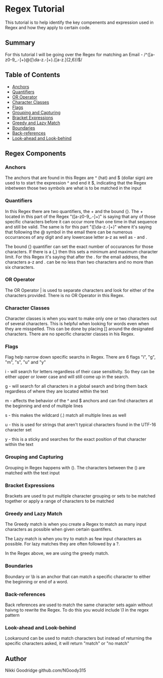 # Regex Tutorial

This tutorial is to help identify the key compenents and expression used in Regex and how they apply to certain code.

## Summary

For this tutorial I will be going over the Regex for matching an Email - /^([a-z0-9_\.-]+)@([\da-z\.-]+)\.([a-z\.]{2,6})$/

## Table of Contents

- [Anchors](#anchors)
- [Quantifiers](#quantifiers)
- [OR Operator](#or-operator)
- [Character Classes](#character-classes)
- [Flags](#flags)
- [Grouping and Capturing](#grouping-and-capturing)
- [Bracket Expressions](#bracket-expressions)
- [Greedy and Lazy Match](#greedy-and-lazy-match)
- [Boundaries](#boundaries)
- [Back-references](#back-references)
- [Look-ahead and Look-behind](#look-ahead-and-look-behind)

## Regex Components

### Anchors
The anchors that are found in this Regex are ^ (hat) and $ (dollar sign) are used to to start the expression ^ and end it $, indicating that the Regex inbetween those two symbols are what is to be matched in the input

### Quantifiers
In this Regex there are two quantifiers, the + and the bound {}. The + located in this part of the Regex "([a-z0-9_\.-]+)" is saying that any of those specific characters before it can occur more than one time in that sequence and still be valid. The same is for this part "([\da-z\.-]+)" where it's saying that following the @ symbol in the email there can be numerous occurrances of any digit and any lowercase letter a-z as well as - and .

The bound {} quantifier can set the exact number of occurances for those characters. If there is a {,} then this sets a minimum and maximum character limit. For this Regex it's saying that after the . for the email address, the characters a-z and . can be no less than two characters and no more than six characters.

### OR Operator
The OR Operator | is used to separate characters and look for either of the characters provided. There is no OR Operator in this Regex.

### Character Classes
Character classes is when you want to make only one or two characters out of several characters. This is helpful when looking for words even when they are misspelled. This can be done by placing [] around the designated characters. There are no specific character classes in his Regex.

### Flags
Flag help narrow down specific searchs in Regex. There are 6 flags "i", "g", "m", "s", "u" and "y"

i - will search for letters regardless of their case sensitivity. So they can be either upper or lower case and will still come up in the search.

g - will search for all characters in a global search and bring them back regardless of where they are located within the text

m - affects the behavior of the ^ and $ anchors and can find characters at the beginning and end of multiple lines

s - this makes the wildcard (.) match all multiple lines as well

u - this is used for strings that aren't typical characters found in the UTF-16 character set

y - this is a sticky and searches for the exact position of that character within the text

### Grouping and Capturing
Grouping in Regex happens with (). The characters between the () are matched with the text input

### Bracket Expressions
Brackets are used to put multiple character grouping or sets to be matched together or apply a range of characters to be matched

### Greedy and Lazy Match
The Greedy match is when you create a Regex to match as many input characters as possible when given certain quantifers.

The Lazy match is when you try to match as few input characters as possible. For lazy matches they are often followed by a ?.

In the Regex above, we are using the greedy match.

### Boundaries
Boundary or \b is an anchor that can match a specific character to either the beginning or end of a word.

### Back-references
Back references are used to match the same character sets again without haivng to rewrite the Regex. To do this you would include \1 in the regex pattern

### Look-ahead and Look-behind
Lookaround can be used to match characters but instead of returning the specific characters asked, it will return "match" or "no match"

## Author

Nikki Goodridge
github.com/NGoody315
